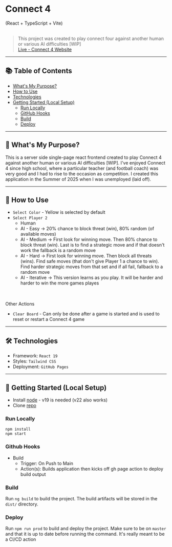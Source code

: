 # Connect 4
(React + TypeScript + Vite) <br/> <br/>

> This project  was created to play connect four against another human or various AI difficulties [WIP] <br/>
> [Live - Connect 4 Website](https://connect-4.ryan-brock.com/)

---

## 📚 Table of Contents

- [What's My Purpose?](#-whats-my-purpose)
- [How to Use](#-how-to-use)
- [Technologies](#-technologies)
- [Getting Started (Local Setup)](#-getting-started-local-setup)
  - [Run Locally](#run-locally)
  - [GitHub Hooks](#github-hooks)
  - [Build](#build)
  - [Deploy](#deploy)

---

## 🧠 What's My Purpose?

This is a server side single-page react frontend created to play Connect 4 against another human or various AI difficulties [WIP]. I've enjoyed Connect 4 since high school, where a particular teacher (and football coach) was very good and I had to rise to the occasion as competition. I created this application in the Summer of 2025 when I was unemployed (laid off).  

---

## 🚦 How to Use

- `Select Color` - Yellow is selected by default
- `Select Player 2`
  - Human
  - AI - Easy -> 20% chance to block threat (win), 80% random (of available moves)
  - AI - Medium -> First look for winning move. Then 80% chance to block threat (win). Last is to find a strategic move and if that doesn't work the fallback is a random move
  - AI - Hard -> First look for winning move. Then block all threats (wins). Find safe moves (that don't give Player 1 a chance to win). Find harder strategic moves from that set and if all fail, fallback to a random move
  - AI - Iterative -> This version learns as you play. It will be harder and harder to win the more games playes

<br/><br/>
Other Actions
  - `Clear Board` - Can only be done after a game is started and is used to reset or restart a Connect 4 game
---

## 🛠 Technologies

- Framework: `React 19`
- Styles: `Tailwind CSS`
- Deployment: `GitHub Pages`

---

## 🚀 Getting Started (Local Setup)

* Install [node](https://nodejs.org/en) - v19 is needed (v22 also works)
* Clone [repo](https://github.com/rbrock44/connect-4)

### Run Locally

```
npm install
npm start
```

### Github Hooks

- Build
    - Trigger: On Push to Main
    - Action(s): Builds application then kicks off gh page action to deploy build output

### Build

Run `ng build` to build the project. The build artifacts will be stored in the `dist/` directory.

### Deploy

Run `npm run prod` to build and deploy the project. Make sure to be on `master` and that it is up to date before running the command. It's really meant to be a CI/CD action
